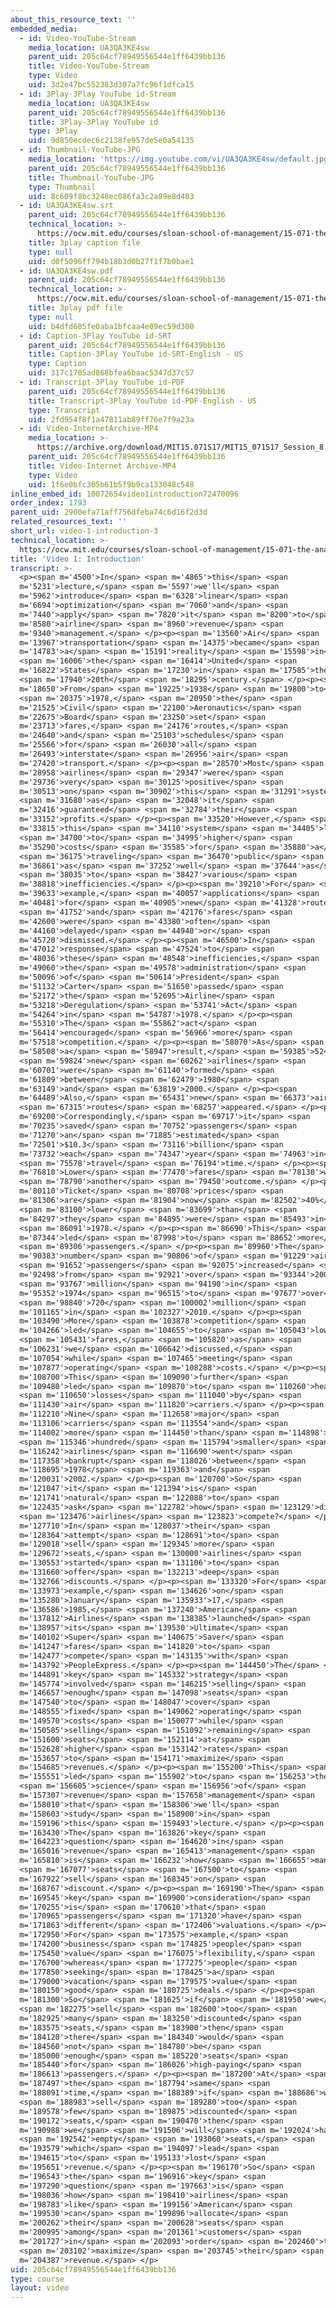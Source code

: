 ```yaml
---
about_this_resource_text: ''
embedded_media:
  - id: Video-YouTube-Stream
    media_location: UA3QA3KE4sw
    parent_uid: 205c64cf78949556544e1ff6439bb136
    title: Video-YouTube-Stream
    type: Video
    uid: 3d2e47bc552383d307a7fc96f1dfca15
  - id: 3Play-3Play YouTube id-Stream
    media_location: UA3QA3KE4sw
    parent_uid: 205c64cf78949556544e1ff6439bb136
    title: 3Play-3Play YouTube id
    type: 3Play
    uid: 9d850ecdec6c2138fe957de5e0a54135
  - id: Thumbnail-YouTube-JPG
    media_location: 'https://img.youtube.com/vi/UA3QA3KE4sw/default.jpg'
    parent_uid: 205c64cf78949556544e1ff6439bb136
    title: Thumbnail-YouTube-JPG
    type: Thumbnail
    uid: 8c609f8bc3248ec086fa3c2a89e8d403
  - id: UA3QA3KE4sw.srt
    parent_uid: 205c64cf78949556544e1ff6439bb136
    technical_location: >-
      https://ocw.mit.edu/courses/sloan-school-of-management/15-071-the-analytics-edge-spring-2017/linear-optimization/airline-revenue-management-an-introduction-to-linear-optimization/video-1-introduction-3/UA3QA3KE4sw.srt
    title: 3play caption file
    type: null
    uid: d0f5096ff794b18b3d0b27f1f7b0bae1
  - id: UA3QA3KE4sw.pdf
    parent_uid: 205c64cf78949556544e1ff6439bb136
    technical_location: >-
      https://ocw.mit.edu/courses/sloan-school-of-management/15-071-the-analytics-edge-spring-2017/linear-optimization/airline-revenue-management-an-introduction-to-linear-optimization/video-1-introduction-3/UA3QA3KE4sw.pdf
    title: 3play pdf file
    type: null
    uid: b4dfd605fe0aba1bfcaa4e09ec59d300
  - id: Caption-3Play YouTube id-SRT
    parent_uid: 205c64cf78949556544e1ff6439bb136
    title: Caption-3Play YouTube id-SRT-English - US
    type: Caption
    uid: 317c1705ad868bfea6baac5347d37c57
  - id: Transcript-3Play YouTube id-PDF
    parent_uid: 205c64cf78949556544e1ff6439bb136
    title: Transcript-3Play YouTube id-PDF-English - US
    type: Transcript
    uid: 2fd954f8f1a47811ab89ff76e7f9a23a
  - id: Video-InternetArchive-MP4
    media_location: >-
      https://archive.org/download/MIT15.071S17/MIT15_071S17_Session_8.2.01_300k.mp4
    parent_uid: 205c64cf78949556544e1ff6439bb136
    title: Video-Internet Archive-MP4
    type: Video
    uid: 1f6e0bfc305b61b5f9b9ca133048c548
inline_embed_id: 10072654video1introduction72470096
order_index: 1793
parent_uid: 2900efa71aff756dfeba74c6d16f2d3d
related_resources_text: ''
short_url: video-1-introduction-3
technical_location: >-
  https://ocw.mit.edu/courses/sloan-school-of-management/15-071-the-analytics-edge-spring-2017/linear-optimization/airline-revenue-management-an-introduction-to-linear-optimization/video-1-introduction-3
title: 'Video 1: Introduction'
transcript: >-
  <p><span m='4500'>In</span> <span m='4865'>this</span> <span
  m='5231'>lecture,</span> <span m='5597'>we'll</span> <span
  m='5962'>introduce</span> <span m='6328'>linear</span> <span
  m='6694'>optimization</span> <span m='7060'>and</span> <span
  m='7440'>apply</span> <span m='7820'>it</span> <span m='8200'>to</span> <span
  m='8580'>airline</span> <span m='8960'>revenue</span> <span
  m='9340'>management.</span> </p><p><span m='13560'>Air</span> <span
  m='13967'>transportation</span> <span m='14375'>became</span> <span
  m='14783'>a</span> <span m='15191'>reality</span> <span m='15598'>in</span>
  <span m='16006'>the</span> <span m='16414'>United</span> <span
  m='16822'>States</span> <span m='17230'>in</span> <span m='17585'>the</span>
  <span m='17940'>20th</span> <span m='18295'>century.</span> </p><p><span
  m='18650'>From</span> <span m='19225'>1938</span> <span m='19800'>to</span>
  <span m='20375'>1978,</span> <span m='20950'>the</span> <span
  m='21525'>Civil</span> <span m='22100'>Aeronautics</span> <span
  m='22675'>Board</span> <span m='23250'>set</span> <span
  m='23713'>fares,</span> <span m='24176'>routes,</span> <span
  m='24640'>and</span> <span m='25103'>schedules</span> <span
  m='25566'>for</span> <span m='26030'>all</span> <span
  m='26493'>interstate</span> <span m='26956'>air</span> <span
  m='27420'>transport.</span> </p><p><span m='28570'>Most</span> <span
  m='28958'>airlines</span> <span m='29347'>were</span> <span
  m='29736'>very</span> <span m='30125'>positive</span> <span
  m='30513'>on</span> <span m='30902'>this</span> <span m='31291'>system,</span>
  <span m='31680'>as</span> <span m='32048'>it</span> <span
  m='32416'>guaranteed</span> <span m='32784'>their</span> <span
  m='33152'>profits.</span> </p><p><span m='33520'>However,</span> <span
  m='33815'>this</span> <span m='34110'>system</span> <span m='34405'>led</span>
  <span m='34700'>to</span> <span m='34995'>higher</span> <span
  m='35290'>costs</span> <span m='35585'>for</span> <span m='35880'>a</span>
  <span m='36175'>traveling</span> <span m='36470'>public</span> <span
  m='36861'>as</span> <span m='37252'>well</span> <span m='37644'>as</span>
  <span m='38035'>to</span> <span m='38427'>various</span> <span
  m='38818'>inefficiencies.</span> </p><p><span m='39210'>For</span> <span
  m='39633'>example,</span> <span m='40057'>applications</span> <span
  m='40481'>for</span> <span m='40905'>new</span> <span m='41328'>routes</span>
  <span m='41752'>and</span> <span m='42176'>fares</span> <span
  m='42600'>were</span> <span m='43380'>often</span> <span
  m='44160'>delayed</span> <span m='44940'>or</span> <span
  m='45720'>dismissed.</span> </p><p><span m='46500'>In</span> <span
  m='47012'>response</span> <span m='47524'>to</span> <span
  m='48036'>these</span> <span m='48548'>inefficiencies,</span> <span
  m='49060'>the</span> <span m='49578'>administration</span> <span
  m='50096'>of</span> <span m='50614'>President</span> <span
  m='51132'>Carter</span> <span m='51650'>passed</span> <span
  m='52172'>the</span> <span m='52695'>Airline</span> <span
  m='53218'>Deregulation</span> <span m='53741'>Act</span> <span
  m='54264'>in</span> <span m='54787'>1978.</span> </p><p><span
  m='55310'>The</span> <span m='55862'>act</span> <span
  m='56414'>encouraged</span> <span m='56966'>more</span> <span
  m='57518'>competition.</span> </p><p><span m='58070'>As</span> <span
  m='58508'>a</span> <span m='58947'>result,</span> <span m='59385'>52</span>
  <span m='59824'>new</span> <span m='60262'>airlines</span> <span
  m='60701'>were</span> <span m='61140'>formed</span> <span
  m='61809'>between</span> <span m='62479'>1980</span> <span
  m='63149'>and</span> <span m='63819'>2000.</span> </p><p><span
  m='64489'>Also,</span> <span m='65431'>new</span> <span m='66373'>air</span>
  <span m='67315'>routes</span> <span m='68257'>appeared.</span> </p><p><span
  m='69200'>Correspondingly,</span> <span m='69717'>it</span> <span
  m='70235'>saved</span> <span m='70752'>passengers</span> <span
  m='71270'>an</span> <span m='71885'>estimated</span> <span
  m='72501'>$10.3</span> <span m='73116'>billion</span> <span
  m='73732'>each</span> <span m='74347'>year</span> <span m='74963'>in</span>
  <span m='75578'>travel</span> <span m='76194'>time.</span> </p><p><span
  m='76810'>Lower</span> <span m='77470'>fares</span> <span m='78130'>was</span>
  <span m='78790'>another</span> <span m='79450'>outcome.</span> </p><p><span
  m='80110'>Ticket</span> <span m='80708'>prices</span> <span
  m='81306'>are</span> <span m='81904'>now</span> <span m='82502'>40%</span>
  <span m='83100'>lower</span> <span m='83699'>than</span> <span
  m='84297'>they</span> <span m='84895'>were</span> <span m='85493'>in</span>
  <span m='86091'>1978.</span> </p><p><span m='86690'>This</span> <span
  m='87344'>led</span> <span m='87998'>to</span> <span m='88652'>more</span>
  <span m='89306'>passengers.</span> </p><p><span m='89960'>The</span> <span
  m='90383'>number</span> <span m='90806'>of</span> <span m='91229'>air</span>
  <span m='91652'>passengers</span> <span m='92075'>increased</span> <span
  m='92498'>from</span> <span m='92921'>over</span> <span m='93344'>200</span>
  <span m='93767'>million</span> <span m='94190'>in</span> <span
  m='95352'>1974</span> <span m='96515'>to</span> <span m='97677'>over</span>
  <span m='98840'>720</span> <span m='100002'>million</span> <span
  m='101165'>in</span> <span m='102327'>2010.</span> </p><p><span
  m='103490'>More</span> <span m='103878'>competition</span> <span
  m='104266'>led</span> <span m='104655'>to</span> <span m='105043'>lower</span>
  <span m='105431'>fares,</span> <span m='105820'>as</span> <span
  m='106231'>we</span> <span m='106642'>discussed,</span> <span
  m='107054'>while</span> <span m='107465'>meeting</span> <span
  m='107877'>operating</span> <span m='108288'>costs.</span> </p><p><span
  m='108700'>This</span> <span m='109090'>further</span> <span
  m='109480'>led</span> <span m='109870'>to</span> <span m='110260'>heavy</span>
  <span m='110650'>losses</span> <span m='111040'>by</span> <span
  m='111430'>air</span> <span m='111820'>carriers.</span> </p><p><span
  m='112210'>Nine</span> <span m='112658'>major</span> <span
  m='113106'>carriers</span> <span m='113554'>and</span> <span
  m='114002'>more</span> <span m='114450'>than</span> <span m='114898'>a</span>
  <span m='115346'>hundred</span> <span m='115794'>smaller</span> <span
  m='116242'>airlines</span> <span m='116690'>went</span> <span
  m='117358'>bankrupt</span> <span m='118026'>between</span> <span
  m='118695'>1978</span> <span m='119363'>and</span> <span
  m='120031'>2002.</span> </p><p><span m='120700'>So</span> <span
  m='121047'>it</span> <span m='121394'>is</span> <span
  m='121741'>natural</span> <span m='122088'>to</span> <span
  m='122435'>ask</span> <span m='122782'>how</span> <span m='123129'>did</span>
  <span m='123476'>airlines</span> <span m='123823'>compete?</span> </p><p><span
  m='127710'>In</span> <span m='128037'>their</span> <span
  m='128364'>attempt</span> <span m='128691'>to</span> <span
  m='129018'>sell</span> <span m='129345'>more</span> <span
  m='129672'>seats,</span> <span m='130000'>airlines</span> <span
  m='130553'>started</span> <span m='131106'>to</span> <span
  m='131660'>offer</span> <span m='132213'>deep</span> <span
  m='132766'>discounts.</span> </p><p><span m='133320'>For</span> <span
  m='133973'>example,</span> <span m='134626'>on</span> <span
  m='135280'>January</span> <span m='135933'>17,</span> <span
  m='136586'>1985,</span> <span m='137240'>American</span> <span
  m='137812'>Airlines</span> <span m='138385'>launched</span> <span
  m='138957'>its</span> <span m='139530'>Ultimate</span> <span
  m='140102'>Super</span> <span m='140675'>Saver</span> <span
  m='141247'>fares</span> <span m='141820'>to</span> <span
  m='142477'>compete</span> <span m='143135'>with</span> <span
  m='143792'>PeopleExpress.</span> </p><p><span m='144450'>The</span> <span
  m='144891'>key</span> <span m='145332'>strategy</span> <span
  m='145774'>involved</span> <span m='146215'>selling</span> <span
  m='146657'>enough</span> <span m='147098'>seats</span> <span
  m='147540'>to</span> <span m='148047'>cover</span> <span
  m='148555'>fixed</span> <span m='149062'>operating</span> <span
  m='149570'>costs</span> <span m='150077'>while</span> <span
  m='150585'>selling</span> <span m='151092'>remaining</span> <span
  m='151600'>seats</span> <span m='152114'>at</span> <span
  m='152628'>higher</span> <span m='153142'>rates</span> <span
  m='153657'>to</span> <span m='154171'>maximize</span> <span
  m='154685'>revenues.</span> </p><p><span m='155200'>This</span> <span
  m='155551'>led</span> <span m='155902'>to</span> <span m='156253'>the</span>
  <span m='156605'>science</span> <span m='156956'>of</span> <span
  m='157307'>revenue</span> <span m='157658'>management</span> <span
  m='158010'>that</span> <span m='158306'>we'll</span> <span
  m='158603'>study</span> <span m='158900'>in</span> <span
  m='159196'>this</span> <span m='159493'>lecture.</span> </p><p><span
  m='163430'>The</span> <span m='163826'>key</span> <span
  m='164223'>question</span> <span m='164620'>in</span> <span
  m='165016'>revenue</span> <span m='165413'>management</span> <span
  m='165810'>is</span> <span m='166232'>how</span> <span m='166655'>many</span>
  <span m='167077'>seats</span> <span m='167500'>to</span> <span
  m='167922'>sell</span> <span m='168345'>on</span> <span
  m='168767'>discount.</span> </p><p><span m='169190'>The</span> <span
  m='169545'>key</span> <span m='169900'>consideration</span> <span
  m='170255'>is</span> <span m='170610'>that</span> <span
  m='170965'>passengers</span> <span m='171320'>have</span> <span
  m='171863'>different</span> <span m='172406'>valuations.</span> </p><p><span
  m='172950'>For</span> <span m='173575'>example,</span> <span
  m='174200'>business</span> <span m='174825'>people</span> <span
  m='175450'>value</span> <span m='176075'>flexibility,</span> <span
  m='176700'>whereas</span> <span m='177275'>people</span> <span
  m='177850'>seeking</span> <span m='178425'>a</span> <span
  m='179000'>vacation</span> <span m='179575'>value</span> <span
  m='180150'>good</span> <span m='180725'>deals.</span> </p><p><span
  m='181300'>So</span> <span m='181625'>if</span> <span m='181950'>we</span>
  <span m='182275'>sell</span> <span m='182600'>too</span> <span
  m='182925'>many</span> <span m='183250'>discounted</span> <span
  m='183575'>seats,</span> <span m='183900'>then</span> <span
  m='184120'>there</span> <span m='184340'>would</span> <span
  m='184560'>not</span> <span m='184780'>be</span> <span
  m='185000'>enough</span> <span m='185220'>seats</span> <span
  m='185440'>for</span> <span m='186026'>high-paying</span> <span
  m='186613'>passengers.</span> </p><p><span m='187200'>At</span> <span
  m='187497'>the</span> <span m='187794'>same</span> <span
  m='188091'>time,</span> <span m='188389'>if</span> <span m='188686'>we</span>
  <span m='188983'>sell</span> <span m='189280'>too</span> <span
  m='189578'>few</span> <span m='189875'>discounted</span> <span
  m='190172'>seats,</span> <span m='190470'>then</span> <span
  m='190988'>we</span> <span m='191506'>will</span> <span m='192024'>have</span>
  <span m='192542'>empty</span> <span m='193060'>seats,</span> <span
  m='193579'>which</span> <span m='194097'>lead</span> <span
  m='194615'>to</span> <span m='195133'>lost</span> <span
  m='195651'>revenue.</span> </p><p><span m='196170'>So</span> <span
  m='196543'>the</span> <span m='196916'>key</span> <span
  m='197290'>question</span> <span m='197663'>is</span> <span
  m='198036'>how</span> <span m='198410'>airlines</span> <span
  m='198783'>like</span> <span m='199156'>American</span> <span
  m='199530'>can</span> <span m='199896'>allocate</span> <span
  m='200262'>their</span> <span m='200628'>seats</span> <span
  m='200995'>among</span> <span m='201361'>customers</span> <span
  m='201727'>in</span> <span m='202093'>order</span> <span m='202460'>to</span>
  <span m='203102'>maximize</span> <span m='203745'>their</span> <span
  m='204387'>revenue.</span> </p>
uid: 205c64cf78949556544e1ff6439bb136
type: course
layout: video
---
```

